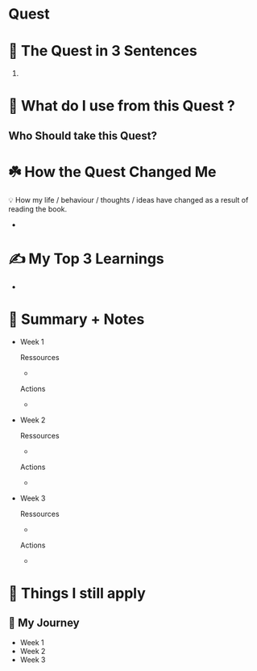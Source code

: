 # Quest

# 🚀 The Quest in 3 Sentences

1. 

# 🎨 What do I use from this Quest ?

## Who Should take this Quest?

# ☘️ How the Quest Changed Me

<aside>
💡 How my life / behaviour / thoughts / ideas have changed as a result of reading the book.

</aside>

- 

# ✍️ My Top 3 Learnings

- 

# 📒 Summary + Notes

- Week 1
    
    Ressources
    
    - 
    
    Actions
    
    - 
- Week 2
    
    Ressources
    
    - 
    
    Actions
    
    - 
- Week 3
    
    Ressources
    
    - 
    
    Actions
    
    - 

# 📒 Things I still apply

## 💪 My Journey

- Week 1
- Week 2
- Week 3